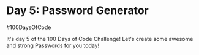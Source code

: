 # Day 5: Password Generator
#100DaysOfCode

It's day 5 of the 100 Days of Code Challenge! Let's create some awesome and strong Passwords for you today! 